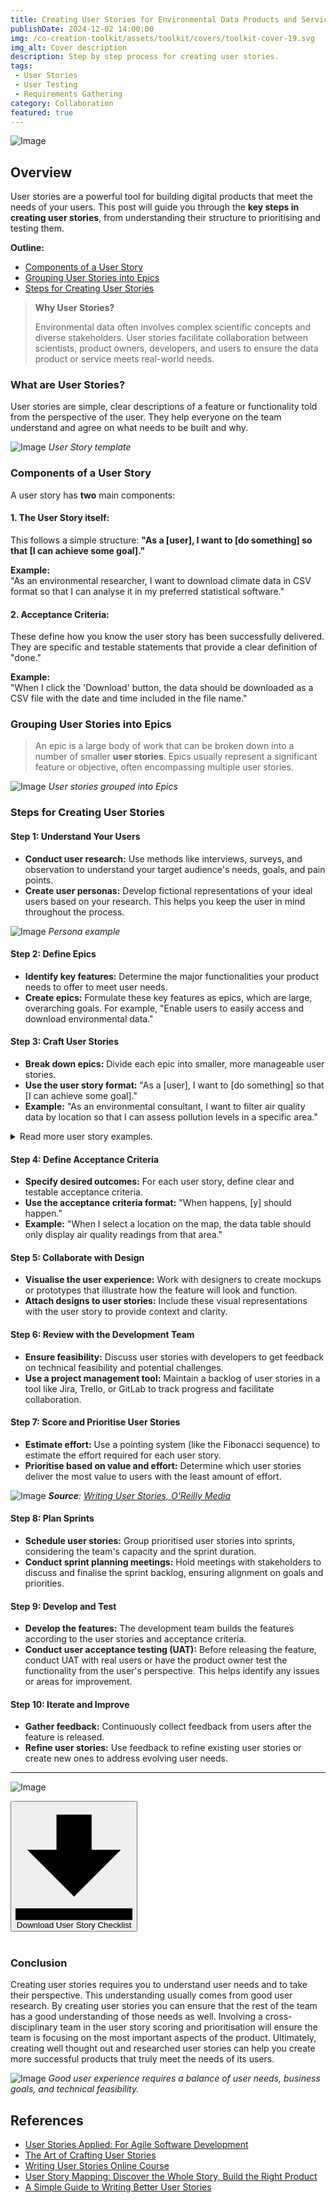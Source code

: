 ```yaml
---
title: Creating User Stories for Environmental Data Products and Services
publishDate: 2024-12-02 14:00:00
img: /co-creation-toolkit/assets/toolkit/covers/toolkit-cover-19.svg
img_alt: Cover description
description: Step by step process for creating user stories.
tags:
 - User Stories
 - User Testing
 - Requirements Gathering
category: Collaboration
featured: true
---
```


![Image](/co-creation-toolkit/assets/illustrations/user-stories-notes.svg)

## Overview

 User stories are a powerful tool for building digital products that meet the needs of your users. This post will guide you through the **key steps in creating user stories**, from understanding their structure to prioritising and testing them.

**Outline:**

* [Components of a User Story](#components-of-a-user-story)
* [Grouping User Stories into Epics](#grouping-user-stories-into-epics)
* [Steps for Creating User Stories](#steps-for-creating-user-stories)

> **Why User Stories?**
>
> Environmental data often involves complex scientific concepts and diverse stakeholders. User stories facilitate collaboration between scientists, product owners, developers, and users to ensure the data product or service meets real-world needs.

### What are User Stories?

User stories are simple, clear descriptions of a feature or functionality told from the perspective of the user. They help everyone on the team understand and agree on what needs to be built and why.

![Image](/co-creation-toolkit/assets/illustrations/user-story-template.png)
*User Story template*

### Components of a User Story

A user story has **two** main components:

#### 1. The User Story itself:
This follows a simple structure: **"As a [user], I want to [do something] so that [I can achieve some goal]."**

**Example:**\
"As an environmental researcher, I want to download climate data in CSV format so that I can analyse it in my preferred statistical software."

#### 2. Acceptance Criteria:
These define how you know the user story has been successfully delivered. They are specific and testable statements that provide a clear definition of "done."
    
**Example:**\
"When I click the 'Download' button, the data should be downloaded as a CSV file with the date and time included in the file name."

### Grouping User Stories into Epics

> An epic is a large body of work that can be broken down into a number of smaller **user stories**. Epics usually represent a significant feature or objective, often encompassing multiple user stories.

![Image](/co-creation-toolkit/assets/illustrations/epics-and-user-stories.png)
*User stories grouped into Epics*

### Steps for Creating User Stories

#### Step 1: Understand Your Users

- **Conduct user research:** Use methods like interviews, surveys, and observation to understand your target audience's needs, goals, and pain points.
- **Create user personas:** Develop fictional representations of your ideal users based on your research. This helps you keep the user in mind throughout the process.

![Image](/co-creation-toolkit/assets/toolkit/user-stories/policy-maker-persona.png)
*Persona example*

#### Step 2: Define Epics

- **Identify key features:** Determine the major functionalities your product needs to offer to meet user needs.
- **Create epics:** Formulate these key features as epics, which are large, overarching goals. For example, "Enable users to easily access and download environmental data."

#### Step 3:  Craft User Stories

- **Break down epics:** Divide each epic into smaller, more manageable user stories.
- **Use the user story format:** "As a [user], I want to [do something] so that [I can achieve some goal]."
- **Example:** "As an environmental consultant, I want to filter air quality data by location so that I can assess pollution levels in a specific area."

<details>
<summary>Read more user story examples.</summary>
<br>

* **British Oceanographic Data Centre (BODC):** As a marine biologist studying the impact of climate change on coral reefs, I want to access historical and real-time oceanographic data (temperature, salinity, currents) for specific reef locations so that I can analyse trends and predict future impacts.
* **Centre for Environmental Data Analysis (CEDA):** As an atmospheric scientist researching air pollution patterns, I want to download and process large datasets of atmospheric composition and meteorological variables from satellite and ground-based observations so that I can develop models to forecast air quality.
* **Environmental Information Data Centre (EIDC):** As a conservation manager planning a habitat restoration project, I want to access spatial datasets of land cover, species distributions, and soil types for my project area so that I can identify suitable locations for reforestation and monitor ecological changes over time.
* **National Geoscience Data Centre (NGDC):** As a geologist assessing the risk of landslides in a mountainous region, I want to query a database of geological maps, borehole records, and seismic data for the area so that I can identify unstable slopes and develop mitigation strategies.
* **Polar Data Centre (PDC):** As a glaciologist studying ice sheet dynamics in Antarctica, I want to access and analyse satellite imagery, ice core data, and meteorological records from polar research expeditions so that I can understand the processes driving ice melt and contribute to sea level rise projections.
</details>

#### Step 4:  Define Acceptance Criteria

- **Specify desired outcomes:** For each user story, define clear and testable acceptance criteria.
- **Use the acceptance criteria format:** "When happens, [y] should happen."
- **Example:** "When I select a location on the map, the data table should only display air quality readings from that area."

#### Step 5:  Collaborate with Design

- **Visualise the user experience:** Work with designers to create mockups or prototypes that illustrate how the feature will look and function.
- **Attach designs to user stories:** Include these visual representations with the user story to provide context and clarity.

#### Step 6:  Review with the Development Team

- **Ensure feasibility:** Discuss user stories with developers to get feedback on technical feasibility and potential challenges.
- **Use a project management tool:** Maintain a backlog of user stories in a tool like Jira, Trello, or GitLab to track progress and facilitate collaboration.

#### Step 7:  Score and Prioritise User Stories

- **Estimate effort:** Use a pointing system (like the Fibonacci sequence) to estimate the effort required for each user story.
- **Prioritise based on value and effort:** Determine which user stories deliver the most value to users with the least amount of effort.

![Image](/co-creation-toolkit/assets/illustrations/scoring-user-stories.png)
***Source**:  [Writing User Stories, O'Reilly Media](https://learning.oreilly.com/course/writing-user-stories/9781491993934/)*

#### Step 8: Plan Sprints

- **Schedule user stories:** Group prioritised user stories into sprints, considering the team's capacity and the sprint duration.
- **Conduct sprint planning meetings:** Hold meetings with stakeholders to discuss and finalise the sprint backlog, ensuring alignment on goals and priorities.

#### Step 9:  Develop and Test

- **Develop the features:** The development team builds the features according to the user stories and acceptance criteria.
- **Conduct user acceptance testing (UAT):** Before releasing the feature, conduct UAT with real users or have the product owner test the functionality from the user's perspective. This helps identify any issues or areas for improvement.

#### Step 10:  Iterate and Improve

- **Gather feedback:** Continuously collect feedback from users after the feature is released.
- **Refine user stories:** Use feedback to refine existing user stories or create new ones to address evolving user needs.

---

![Image](/co-creation-toolkit/assets/toolkit/user-stories/user_story_checklist.png)

<div class="text-center">
    <a href="/co-creation-toolkit/assets/toolkit/user-stories/user_story_checklist.png" download="user_story_checklist.png">
      <button class="bg-gray-300 hover:bg-gray-400 text-gray-800 font-bold py-2 px-4 rounded inline-flex items-center mx-auto">
        <svg class="fill-current w-4 h-4 mr-2" xmlns="http://www.w3.org/2000/svg" viewBox="0 0 20 20"><path d="M13 8V2H7v6H2l8 8 8-8h-5zM0 18h20v2H0v-2z"/></svg>
        Download User Story Checklist
      </button>
    </a>    
</div>

<br>

### **Conclusion**

Creating user stories requires you to understand user needs and to take their perspective. This understanding usually comes from good user research. By creating user stories you can ensure that the rest of the team has a good understanding of those needs as well. Involving a cross-disciplinary team in the user story scoring and prioritisation will ensure the team is focusing on the most important aspects of the product. Ultimately, creating well thought out and researched user stories can help you create more successful products that truly meet the needs of its users.

![Image](/co-creation-toolkit/assets/illustrations/ux-formula.png)
*Good user experience requires a balance of user needs, business goals, and technical feasibility.*

## References

* [User Stories Applied: For Agile Software Development](https://learning.oreilly.com/library/view/user-stories-applied/0321205685/)
* [The Art of Crafting User Stories](https://learning.oreilly.com/library/view/the-art-of/9781837639496/)
* [Writing User Stories Online Course](https://learning.oreilly.com/course/writing-user-stories/9781491993934/)
* [User Story Mapping: Discover the Whole Story, Build the Right Product](https://learning.oreilly.com/videos/user-story-mapping/9781663728661/)
* [A Simple Guide to Writing Better User Stories](https://medium.com/@jacobthomasharrison/a-simple-guide-to-writing-better-user-stories-931f07f990d1)
